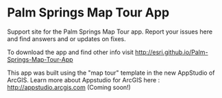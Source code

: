 # Palm Springs Map Tour App

Support site for the Palm Springs Map Tour app. Report your issues here and find answers and or updates on fixes.

To download the app and find other info visit http://esri.github.io/Palm-Springs-Map-Tour-App

This app was built using the "map tour" template in the new AppStudio of ArcGIS. Learn more about Appstudio for ArcGIS here : http://appstudio.arcgis.com (Coming soon!)
